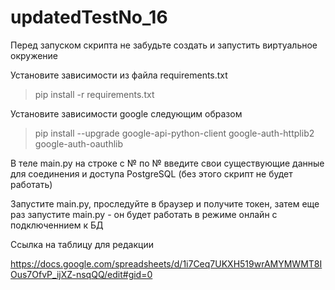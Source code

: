 # updatedTestNo_16
Перед запуском скрипта не забудьте создать и запустить виртуальное окружение

Установите зависимости из файла requirements.txt

> pip install -r requirements.txt

Установите зависимости google следующим образом

> pip install --upgrade google-api-python-client google-auth-httplib2 google-auth-oauthlib

В теле main.py на строке с № по № введите свои существующие данные для соединения и доступа PostgreSQL (без этого скрипт не будет работать)

Запустите main.py, проследуйте в браузер и получите токен, затем еще раз запустите main.py - он будет работать в режиме онлайн с подключеннием к БД

Ссылка на таблицу для редакции

https://docs.google.com/spreadsheets/d/1i7Ceq7UKXH519wrAMYMWMT8IOus7OfvP_ijXZ-nsqQQ/edit#gid=0
